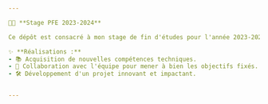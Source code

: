 ```yaml
---

🚀💼 **Stage PFE 2023-2024**

Ce dépôt est consacré à mon stage de fin d'études pour l'année 2023-2024, que j'ai eu le plaisir de réaliser ! 🎓 Vous y découvrirez tous les fichiers et documents liés au projet développé au cours de cette expérience formatrice. 🌟

✨ **Réalisations :**
- 📚 Acquisition de nouvelles compétences techniques.
- 🤝 Collaboration avec l'équipe pour mener à bien les objectifs fixés.
- 🛠️ Développement d'un projet innovant et impactant.


---
```


